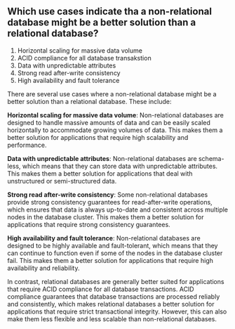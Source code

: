 ## Which use cases indicate tha a non-relational database might be a better solution than a relational database? 
1. Horizontal scaling for massive data volume 
2. ACID compliance for all database transakstion 
3. Data with unpredictable attributes 
4. Strong read after-write consistency 
5. High availability and fault tolerance

There are several use cases where a non-relational database might be a better solution than a relational database. These include:

**Horizontal scaling for massive data volume**: Non-relational databases are designed to handle massive amounts of data and can be easily scaled horizontally to accommodate growing volumes of data. This makes them a better solution for applications that require high scalability and performance.

**Data with unpredictable attributes**: Non-relational databases are schema-less, which means that they can store data with unpredictable attributes. This makes them a better solution for applications that deal with unstructured or semi-structured data.

**Strong read after-write consistency**: Some non-relational databases provide strong consistency guarantees for read-after-write operations, which ensures that data is always up-to-date and consistent across multiple nodes in the database cluster. This makes them a better solution for applications that require strong consistency guarantees.

**High availability and fault tolerance**: Non-relational databases are designed to be highly available and fault-tolerant, which means that they can continue to function even if some of the nodes in the database cluster fail. This makes them a better solution for applications that require high availability and reliability.

In contrast, relational databases are generally better suited for applications that require ACID compliance for all database transactions. ACID compliance guarantees that database transactions are processed reliably and consistently, which makes relational databases a better solution for applications that require strict transactional integrity. However, this can also make them less flexible and less scalable than non-relational databases.
